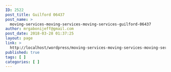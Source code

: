 ```yaml
---
ID: 2522
post_title: Guilford 06437
post_name: >
  moving-services-moving-services-moving-services-guilford-06437
author: mrgabonijeff@gmail.com
post_date: 2018-03-28 01:37:25
layout: page
link: >
  http://localhost/wordpress/moving-services-moving-services-moving-services-guilford-06437/
published: true
tags: [ ]
categories: [ ]
---
```

